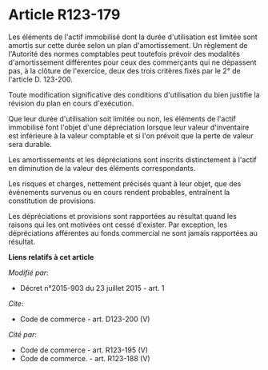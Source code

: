 # Article R123-179

Les éléments de l'actif immobilisé dont la durée d'utilisation est limitée sont amortis sur cette durée selon un plan
d'amortissement. Un règlement de l'Autorité des normes comptables peut toutefois prévoir des modalités d'amortissement
différentes pour ceux des commerçants qui ne dépassent pas, à la clôture de l'exercice, deux des trois critères fixés par le
2° de l'article D. 123-200. 

Toute modification significative des conditions d'utilisation du bien justifie la révision du plan en cours d'exécution. 

Que leur durée d'utilisation soit limitée ou non, les éléments de l'actif immobilisé font l'objet d'une dépréciation lorsque
leur valeur d'inventaire est inférieure à la valeur comptable et si l'on prévoit que la perte de valeur sera durable. 

Les amortissements et les dépréciations sont inscrits distinctement à l'actif en diminution de la valeur des éléments
correspondants. 

Les risques et charges, nettement précisés quant à leur objet, que des événements survenus ou en cours rendent probables,
entraînent la constitution de provisions. 

Les dépréciations et provisions sont rapportées au résultat quand les raisons qui les ont motivées ont cessé d'exister. Par
exception, les dépréciations afférentes au fonds commercial ne sont jamais rapportées au résultat.

**Liens relatifs à cet article**

_Modifié par_:

  - Décret n°2015-903 du 23 juillet 2015 - art. 1

_Cite_:

  - Code de commerce - art. D123-200 (V)

_Cité par_:

  - Code de commerce - art. R123-195 (V)
  - Code de commerce. - art. R123-188 (V)
